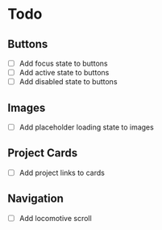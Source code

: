 # Todo

## Buttons

* [ ] Add focus state to buttons
* [ ] Add active state to buttons
* [ ] Add disabled state to buttons

## Images

* [ ] Add placeholder loading state to images

## Project Cards

* [ ] Add project links to cards

## Navigation

* [ ] Add locomotive scroll
